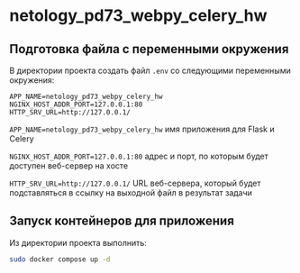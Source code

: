 # netology_pd73_webpy_celery_hw

## Подготовка файла с переменными окружения
В директории проекта создать файл `.env` со следующими переменными окружения:
```
APP_NAME=netology_pd73_webpy_celery_hw
NGINX_HOST_ADDR_PORT=127.0.0.1:80
HTTP_SRV_URL=http://127.0.0.1/
```
`APP_NAME=netology_pd73_webpy_celery_hw` имя приложения для Flask и Celery

`NGINX_HOST_ADDR_PORT=127.0.0.1:80` адрес и порт, по которым будет доступен веб-сервер на хосте

`HTTP_SRV_URL=http://127.0.0.1/` URL веб-сервера, который будет подставляться в ссылку на выходной файл в результат задачи

## Запуск контейнеров для приложения
Из директории проекта выполнить:
```bash
sudo docker compose up -d
```
